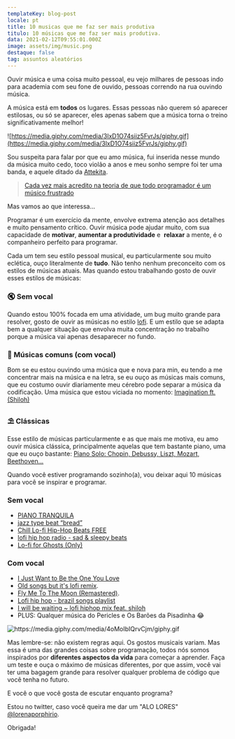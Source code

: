 ```yaml
---
templateKey: blog-post
locale: pt
title: 10 musicas que me faz ser mais produtiva
titulo: 10 músicas que me faz ser mais produtiva.
data: 2021-02-12T09:55:01.000Z
image: assets/img/music.png
destaque: false
tag: assuntos aleatórios
---
```


Ouvir música e uma coisa muito pessoal, eu vejo milhares de pessoas indo para academia com seu fone de ouvido, pessoas correndo na rua ouvindo música.

A música está em **todos** os lugares. Essas pessoas não querem só aparecer estilosas, ou só se aparecer, eles apenas sabem que a música torna o treino significativamente melhor!

![https://media.giphy.com/media/3lxD1O74siiz5FvrJs/giphy.gif](https://media.giphy.com/media/3lxD1O74siiz5FvrJs/giphy.gif)

Sou suspeita para falar por que eu amo música, fui inserida nesse mundo da música muito cedo, toco violão a anos e meu sonho sempre foi ter uma banda, e aquele ditado da [Attekita](https://www.youtube.com/channel/UCetRsdZxDQDcgVDJd6erz6g).

> [Cada vez mais acredito na teoria de que todo programador é um músico frustrado](https://twitter.com/AttekitaBullas/status/1352592008511156224)

Mas vamos ao que interessa...

Programar é um exercício da mente, envolve extrema atenção aos detalhes e muito pensamento crítico. Ouvir música pode ajudar muito, com sua capacidade de **motivar**, **aumentar a produtividade** e  **relaxar** a mente, é o companheiro perfeito para programar.

Cada um tem seu estilo pessoal musical, eu particularmente sou muito eclética, ouço literalmente de **tudo**. Não tenho nenhum preconceito com os estilos de músicas atuais. Mas quando estou trabalhando gosto de ouvir esses estilos de músicas:

### 🔇 Sem vocal

Quando estou 100% focada em uma atividade, um bug muito grande para resolver, gosto de ouvir as músicas no estilo [lofi](<https://pt.wikipedia.org/wiki/Lo-fi_(g%C3%AAnero_musical)>). E um estilo que se adapta bem a qualquer situação que envolva muita concentração no trabalho porque a música vai apenas desaparecer no fundo.

### 📢 Músicas comuns (com vocal)

Bom se eu estou ouvindo uma música que e nova para min, eu tendo a me concentrar mais na música e na letra, se eu ouço as músicas mais comuns, que eu costumo ouvir diariamente meu cérebro pode separar a música da codificação. Uma música que estou viciada no momento: [Imagination ft. (Shiloh)](https://www.youtube.com/watch?v=f9xdUc1IVik&list=LL&index=107&ab_channel=AstralVibes)

### ⛱️ Clássicas

Esse estilo de músicas particularmente e as que mais me motiva, eu amo ouvir música clássica, principalmente aquelas que tem bastante piano, uma que eu ouço bastante: [Piano Solo: Chopin, Debussy, Liszt, Mozart, Beethoven...](https://www.youtube.com/watch?v=PJL_mVgT0Ao&ab_channel=HALIDONMUSIC)

Quando você estiver programando sozinho(a), vou deixar aqui 10 músicas para você se inspirar e programar.

### Sem vocal

- [PIANO TRANQUILA](https://www.youtube.com/watch?v=PJL_mVgT0Ao&ab_channel=HALIDONMUSIC)
- [jazz type beat “bread” ](https://www.youtube.com/watch?v=6eWIffP2M3Y&list=LL&index=15&ab_channel=LuKremBo)
- [Chill Lo-fi Hip-Hop Beats FREE](https://www.youtube.com/watch?v=qvUWA45GOMg&ab_channel=GEMNChillOut%26LofiMusic)
- [lofi hip hop radio - sad & sleepy beats](https://www.youtube.com/watch?v=l7TxwBhtTUY&ab_channel=thebootlegboy)
- [Lo-fi for Ghosts (Only)](https://www.youtube.com/watch?v=2GjPQfdQfMY&ab_channel=HomeworkRadio)

### Com vocal

- [I Just Want to Be the One You Love ](https://www.youtube.com/watch?v=pLQEdhCoBE4&list=LL&index=56&ab_channel=Cryst-Topic)
- [Old songs but it's lofi remix](https://www.youtube.com/watch?v=BrnDlRmW5hs&t=596s&ab_channel=Lo-fiMusic).
- [Fly Me To The Moon (Remastered)](https://www.youtube.com/watch?v=ZEcqHA7dbwM&ab_channel=FrankSinatra-Topic).
- [Lofi hip hop - brazil songs playlist ](https://www.youtube.com/watch?v=ZhstyJSNKME&t=981s&ab_channel=HugoCaetano)
- [I will be waiting ~ lofi hiphop mix feat. shiloh](https://www.youtube.com/watch?v=ISNBfryBkSo&list=LL&index=106&ab_channel=nourish.)
- PLUS: Qualquer música do Pericles e Os Barões da Pisadinha 😂

![https://media.giphy.com/media/4oMoIbIQrvCjm/giphy.gif
](https://media.giphy.com/media/4oMoIbIQrvCjm/giphy.gif)

Mas lembre-se: não existem regras aqui. Os gostos musicais variam. Mas essa é uma das grandes coisas sobre programação, todos nós somos inspirados por **diferentes aspectos da vida** para começar a aprender. Faça um teste e ouça o máximo de músicas diferentes, por que assim, você vai ter uma bagagem grande para resolver qualquer problema de código que você tenha no futuro.

E você o que você gosta de escutar enquanto programa?

Estou no twitter, caso você queira me dar um "ALO LORES" [@lorenaporphirio](https://twitter.com/lorenaporphirio).

Obrigada!
